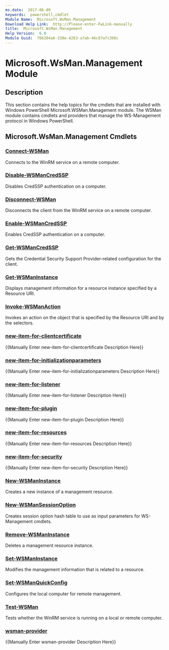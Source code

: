 ```yaml
---
ms.date:  2017-06-09
keywords:  powershell,cmdlet
Module Name:  Microsoft.WsMan.Management
Download Help Link:  http://Please-enter-FwLink-manually
title:  Microsoft.WsMan.Management
Help Version:  6.0
Module Guid:  766204a6-330e-4263-a7ab-46c87afc366c
---
```


# Microsoft.WsMan.Management Module
## Description
This section contains the help topics for the cmdlets that are installed with Windows PowerShell Microsoft.WSMan.Management module. The WSMan module contains cmdlets and providers that manage the WS-Management protocol in Windows PowerShell.

## Microsoft.WsMan.Management Cmdlets
### [Connect-WSMan](connect-wsman.md)
Connects to the WinRM service on a remote computer.


### [Disable-WSManCredSSP](disable-wsmancredssp.md)
Disables CredSSP authentication on a computer.


### [Disconnect-WSMan](disconnect-wsman.md)
Disconnects the client from the WinRM service on a remote computer.


### [Enable-WSManCredSSP](enable-wsmancredssp.md)
Enables CredSSP authentication on a computer.


### [Get-WSManCredSSP](get-wsmancredssp.md)
Gets the Credential Security Support Provider-related configuration for the client.


### [Get-WSManInstance](get-wsmaninstance.md)
Displays management information for a resource instance specified by a Resource URI.


### [Invoke-WSManAction](invoke-wsmanaction.md)
Invokes an action on the object that is specified by the Resource URI and by the selectors.


### [new-item-for-clientcertificate](providers/new-item-for-clientcertificate.md)
{{Manually Enter new-item-for-clientcertificate Description Here}}

### [new-item-for-initializationparameters](providers/new-item-for-initializationparameters.md)
{{Manually Enter new-item-for-initializationparameters Description Here}}

### [new-item-for-listener](providers/new-item-for-listener.md)
{{Manually Enter new-item-for-listener Description Here}}

### [new-item-for-plugin](providers/new-item-for-plugin.md)
{{Manually Enter new-item-for-plugin Description Here}}

### [new-item-for-resources](providers/new-item-for-resources.md)
{{Manually Enter new-item-for-resources Description Here}}

### [new-item-for-security](providers/new-item-for-security.md)
{{Manually Enter new-item-for-security Description Here}}

### [New-WSManInstance](new-wsmaninstance.md)
Creates a new instance of a management resource.


### [New-WSManSessionOption](new-wsmansessionoption.md)
Creates session option hash table to use as input parameters for WS-Management cmdlets.


### [Remove-WSManInstance](remove-wsmaninstance.md)
Deletes a management resource instance.


### [Set-WSManInstance](set-wsmaninstance.md)
Modifies the management information that is related to a resource.


### [Set-WSManQuickConfig](set-wsmanquickconfig.md)
Configures the local computer for remote management.


### [Test-WSMan](test-wsman.md)
Tests whether the WinRM service is running on a local or remote computer.

### [wsman-provider](providers/wsman-provider.md)
{{Manually Enter wsman-provider Description Here}}

